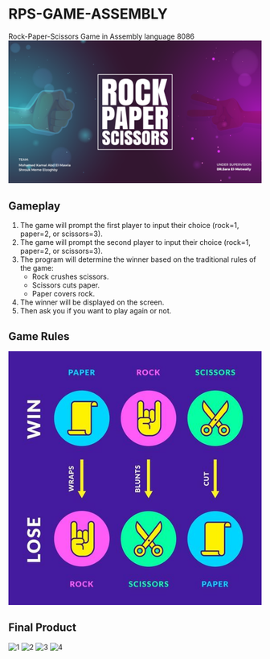 # RPS-GAME-ASSEMBLY
Rock-Paper-Scissors Game in Assembly language 8086
![gamelogo](./Images/gamelogo.png)
## Gameplay

1. The game will prompt the first player to input their choice (rock=1, paper=2, or scissors=3).
2. The game will prompt the second player to input their choice (rock=1, paper=2, or scissors=3).
3. The program will determine the winner based on the traditional rules of the game:
   - Rock crushes scissors.
   - Scissors cuts paper.
   - Paper covers rock.
4. The winner will be displayed on the screen.
5. Then ask you if you want to play again or not.

## Game Rules
![game-rules](./Images/game-rules.jpg)

## Final Product
![1](./Images/1.jpg)
![2](./Images/2.jpg)
![3](./Images/3.jpg)
![4](./Images/4.jpg)
